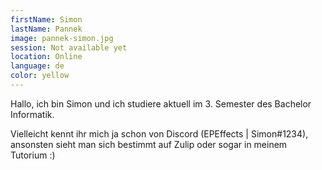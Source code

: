 ```yaml
---
firstName: Simon
lastName: Pannek
image: pannek-simon.jpg
session: Not available yet
location: Online
language: de
color: yellow
---
```


Hallo, ich bin Simon und ich studiere aktuell im 3. Semester des Bachelor Informatik.

Vielleicht kennt ihr mich ja schon von Discord (EPEffects | Simon#1234),
ansonsten sieht man sich bestimmt auf Zulip oder sogar in meinem Tutorium :)
